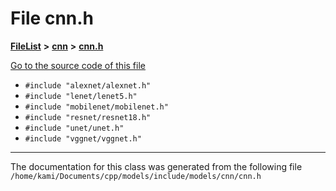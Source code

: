 

# File cnn.h



[**FileList**](files.md) **>** [**cnn**](dir_40be95ab8912b8deac694fbe2f8f2654.md) **>** [**cnn.h**](cnn_8h.md)

[Go to the source code of this file](cnn_8h_source.md)



* `#include "alexnet/alexnet.h"`
* `#include "lenet/lenet5.h"`
* `#include "mobilenet/mobilenet.h"`
* `#include "resnet/resnet18.h"`
* `#include "unet/unet.h"`
* `#include "vggnet/vggnet.h"`


































































------------------------------
The documentation for this class was generated from the following file `/home/kami/Documents/cpp/models/include/models/cnn/cnn.h`

